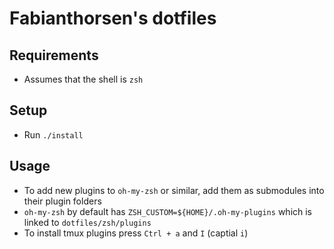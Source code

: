 # Fabianthorsen's dotfiles
## Requirements
- Assumes that the shell is `zsh`

## Setup
- Run `./install`

## Usage
- To add new plugins to `oh-my-zsh` or similar, add them as submodules into their plugin folders
- `oh-my-zsh` by default has `ZSH_CUSTOM=${HOME}/.oh-my-plugins` which is linked to `dotfiles/zsh/plugins`
- To install tmux plugins press `Ctrl + a` and `I` (captial `i`)
